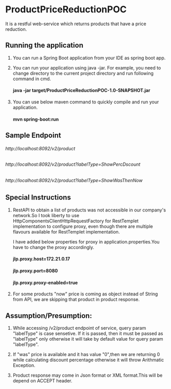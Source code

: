 # ProductPriceReductionPOC
It is a restful web-service which returns products that have a price reduction.

## Running the application
1) You can run a Spring Boot application from your IDE as spring boot app.

2) You can run your application using java -jar. For example, you need to change directory to the current project directory and run following command in cmd.

   #### java -jar target/ProductPriceReductionPOC-1.0-SNAPSHOT.jar

3) You can use below maven command to quickly compile and run your application.
   #### mvn spring-boot:run
 
## Sample Endpoint 
###### http://localhost:8092/v2/product
###### http://localhost:8092/v2/product?labelType=ShowPercDscount
###### http://localhost:8092/v2/product?labelType=ShowWasThenNow
 
## Special Instructions
 
1) RestAPI to obtain a list of products was not accessible in our company's network.So I took liberty to use HttpComponentsClientHttpRequestFactory for RestTemplet implementation to configure proxy, even though there are multiple flavours available for RestTemplet implementation.
 
    I have added below properties for proxy in application.properties.You have to change the proxy accordingly.
    #### jlp.proxy.host=172.21.0.17 
    #### jlp.proxy.port=8080
    #### jlp.proxy.proxy-enabled=true

2) For some products "now" price is coming as object instead of String from API, we are skipping that product in product response.

## Assumption/Presumption:
1) While accessing /v2/product endpoint of service, query param "labelType" is case sensetive. If it is passed, then it must be passed as "labelType" only otherwise it will take by default value for query param "labelType".

2) If "was" price is available and it has value "0",then we are returning 0 while calculating discount percentage otherwise it will throw Arithmatic Exception.

3) Product response may come in Json format or XML format.This will be depend on ACCEPT header.
